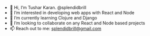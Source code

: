 - 👋 Hi, I’m Tushar Karan. @splendidbrill
- 👀 I’m interested in developing web apps with React and Node
- 🌱 I’m currently learning Clojure and Django
- 💞️ I’m looking to collaborate on any React and Node based projects
- 📫 Reach out to me: splendidbrill@gmail.com

<!---
splendidbrill/splendidbrill is a ✨ special ✨ repository because its `README.md` (this file) appears on your GitHub profile.
You can click the Preview link to take a look at your changes.
--->
